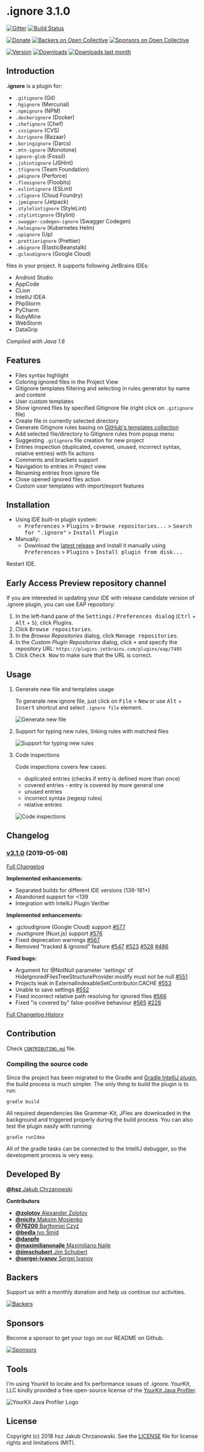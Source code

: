 .ignore 3.1.0
=============

[![Gitter][badge-gitter-img]][badge-gitter] [![Build Status][badge-travis-img]][badge-travis]

[![Donate][badge-paypal-img]][badge-paypal]
[![Backers on Open Collective](https://opencollective.com/ignore/backers/badge.svg)](#backers)
[![Sponsors on Open Collective](https://opencollective.com/ignore/sponsors/badge.svg)](#sponsors)

[![Version](http://phpstorm.espend.de/badge/7495/version)][plugin-website]
[![Downloads](http://phpstorm.espend.de/badge/7495/downloads)][plugin-website]
[![Downloads last month](http://phpstorm.espend.de/badge/7495/last-month)][plugin-website]

Introduction
------------

**.ignore** is a plugin for:
 
- `.gitignore` (Git)
- `.hgignore` (Mercurial)
- `.npmignore` (NPM)
- `.dockerignore` (Docker)
- `.chefignore` (Chef)
- `.cvsignore` (CVS)
- `.bzrignore` (Bazaar)
- `.boringignore` (Darcs)
- `.mtn-ignore` (Monotone)
- `ignore-glob` (Fossil)
- `.jshintignore` (JSHint)
- `.tfignore` (Team Foundation)
- `.p4ignore` (Perforce)
- `.flooignore` (Floobits)
- `.eslintignore` (ESLint)
- `.cfignore` (Cloud Foundry)
- `.jpmignore` (Jetpack)
- `.stylelintignore` (StyleLint)
- `.stylintignore` (Stylint)
- `.swagger-codegen-ignore` (Swagger Codegen)
- `.helmignore` (Kubernetes Helm)
- `.upignore` (Up)
- `.prettierignore` (Prettier)
- `.ebignore` (ElasticBeanstalk)
- `.gcloudignore` (Google Cloud)

files in your project. It supports following JetBrains IDEs:

- Android Studio
- AppCode
- CLion
- IntelliJ IDEA
- PhpStorm
- PyCharm
- RubyMine
- WebStorm
- DataGrip

*Compiled with Java 1.6*


Features
--------

- Files syntax highlight
- Coloring ignored files in the Project View
- Gitignore templates filtering and selecting in rules generator by name and content
- User custom templates
- Show ignored files by specified Gitignore file (right click on `.gitignore` file)
- Create file in currently selected directory
- Generate Gitignore rules basing on [GitHub's templates collection][github-gitignore]
- Add selected file/directory to Gitignore rules from popup menu
- Suggesting `.gitignore` file creation for new project
- Entries inspection (duplicated, covered, unused, incorrect syntax, relative entries) with fix actions
- Comments and brackets support
- Navigation to entries in Project view
- Renaming entries from ignore file
- Close opened ignored files action
- Custom user templates with import/export features


Installation
------------

- Using IDE built-in plugin system:
  - <kbd>Preferences</kbd> > <kbd>Plugins</kbd> > <kbd>Browse repositories...</kbd> > <kbd>Search for ".ignore"</kbd> > <kbd>Install Plugin</kbd>
- Manually:
  - Download the [latest release][latest-release] and install it manually using <kbd>Preferences</kbd> > <kbd>Plugins</kbd> > <kbd>Install plugin from disk...</kbd>
  
Restart IDE.


Early Access Preview repository channel
------------

If you are interested in updating your IDE with release candidate version of .ignore plugin, you can use EAP repository:

1. In the left-hand pane of the <kbd>Settings</kbd> / <kbd>Preferences dialog</kbd> (<kbd>Ctrl</kbd> + <kbd>Alt</kbd> + <kbd>S</kbd>), click Plugins.
2. Click <kbd>Browse repositories</kbd>.
3. In the _Browse Repositories_ dialog, click <kbd>Manage repositories</kbd>.
4. In the _Custom Plugin Repositories_ dialog, click <kbd>+</kbd> and specify the repository URL: `https://plugins.jetbrains.com/plugins/eap/7495`
5. Click <kbd>Check Now</kbd> to make sure that the URL is correct. 


Usage
-----

1. Generate new file and templates usage

   To generate new ignore file, just click on <kbd>File</kbd> > <kbd>New</kbd> or use <kbd>Alt</kbd> + <kbd>Insert</kbd> shortcut and select `.ignore file` element.

   ![Generate new file](http://gitignore.hsz.mobi/usage-1.gif)

2. Support for typing new rules, linking rules with matched files

   ![Support for typing new rules](http://gitignore.hsz.mobi/usage-2.gif)

3. Code inspections

   Code inspections covers few cases:

   - duplicated entries (checks if entry is defined more than once)
   - covered entries - entry is covered by more general one
   - unused entries
   - incorrect syntax (regexp rules)
   - relative entries

   ![Code inspections](http://gitignore.hsz.mobi/usage-3.gif)


Changelog
---------

### [v3.1.0](https://github.com/hsz/idea-gitignore/tree/v3.1.0) (2019-05-08)

[Full Changelog](https://github.com/hsz/idea-gitignore/compare/v2.6.2...v3.0.0)

**Implemented enhancements:**

- Separated builds for different IDE versions (139-181+)
- Abandoned support for <139
- Integration with IntelliJ Plugin Verifier

**Implemented enhancements:**

- .gcloudignore (Google Cloud) support [\#577](https://github.com/hsz/idea-gitignore/issues/577)
- .nuxtignore (Nuxt.js) support [\#576](https://github.com/hsz/idea-gitignore/issues/576)
- Fixed deprecation warnings [\#567](https://github.com/hsz/idea-gitignore/issues/567)
- Removed "tracked & ignored" feature [\#547](https://github.com/hsz/idea-gitignore/issues/547) [\#523](https://github.com/hsz/idea-gitignore/issues/523) [\#528](https://github.com/hsz/idea-gitignore/issues/528) [\#486](https://github.com/hsz/idea-gitignore/issues/486)

**Fixed bugs:**

- Argument for @NotNull parameter 'settings' of HideIgnoredFilesTreeStructureProvider.modify must not be null [\#551](https://github.com/hsz/idea-gitignore/issues/551)
- Projects leak in ExternalIndexableSetContributor.CACHE [\#553](https://github.com/hsz/idea-gitignore/issues/553)
- Unable to save settings [\#552](https://github.com/hsz/idea-gitignore/issues/552)
- Fixed incorrect relative path resolving for ignored files [\#566](https://github.com/hsz/idea-gitignore/issues/566)
- Fixed "is covered by" false-positive behaviour [\#565](https://github.com/hsz/idea-gitignore/issues/565) [\#228](https://github.com/hsz/idea-gitignore/issues/228)


[Full Changelog History](./CHANGELOG.md)


Contribution
------------

Check [`CONTRIBUTING.md`](./CONTRIBUTING.md) file.

### Compiling the source code

Since the project has been migrated to the Gradle and [Gradle IntelliJ plugin][gradle-intellij-plugin],
the build process is much simpler. The only thing to build the plugin is to run:

    gradle build
    
All required dependencies like Grammar-Kit, JFlex are downloaded in the background and triggered properly
during the build process. You can also test the plugin easily with running:

    gradle runIdea
    
All of the gradle tasks can be connected to the IntelliJ debugger, so the development process is very easy.


Developed By
------------

[**@hsz** Jakub Chrzanowski][hsz]


**Contributors**

- [**@zolotov** Alexander Zolotov](https://github.com/zolotov)
- [**@nicity** Maksim Mosienko](https://github.com/nicity)
- [**@76200** Bartłomiej Czyż](https://github.com/76200)
- [**@bedla** Ivo Šmíd](https://github.com/bedla)
- [**@danpfe**](https://github.com/danpfe)
- [**@maximilianonajle** Maximiliano Najle](https://github.com/maximilianonajle)
- [**@jimschubert** Jim Schubert](https://github.com/jimschubert)
- [**@sergei-ivanov** Sergei Ivanov](https://github.com/sergei-ivanov)


Backers
-------

Support us with a monthly donation and help us continue our activities.

[![Backers](https://opencollective.com/ignore/backers.svg)](https://opencollective.com/ignore#support)


Sponsors
--------

Become a sponsor to get your logo on our README on Github.

[![Sponsors](https://opencollective.com/ignore/sponsors.svg)](https://opencollective.com/ignore#support)


Tools
-----

I'm using Yourkit to locate and fix performance issues of .ignore. YourKit, LLC kindly provided a
free open-source license of the [YourKit Java Profiler](https://www.yourkit.com/java/profiler/).

![YourKit Java Profiler Logo](https://www.yourkit.com/images/yklogo.png "YourKit Java Profiler Logo")


License
-------

Copyright (c) 2018 hsz Jakub Chrzanowski. See the [LICENSE](./LICENSE) file for license rights and limitations (MIT).

    
[github-gitignore]:       https://github.com/github/gitignore
[gradle-intellij-plugin]: https://github.com/JetBrains/gradle-intellij-plugin
[hsz]:                    http://hsz.mobi
[website]:                http://ignore.hsz.mobi
[plugin-website]:         https://plugins.jetbrains.com/plugin/7495
[latest-release]:         https://github.com/hsz/idea-gitignore/releases/latest


[badge-gitter-img]:       https://badges.gitter.im/hsz/idea-gitignore.svg
[badge-gitter]:           https://gitter.im/hsz/idea-gitignore
[badge-travis-img]:       https://travis-ci.org/hsz/idea-gitignore.svg?branch=master
[badge-travis]:           https://travis-ci.org/hsz/idea-gitignore
[badge-coveralls-img]:    https://coveralls.io/repos/github/hsz/idea-gitignore/badge.svg?branch=master
[badge-coveralls]:        https://coveralls.io/github/hsz/idea-gitignore?branch=master
[badge-paypal-img]:       https://img.shields.io/badge/donate-paypal-yellow.svg
[badge-paypal]:           https://www.paypal.me/hsz
